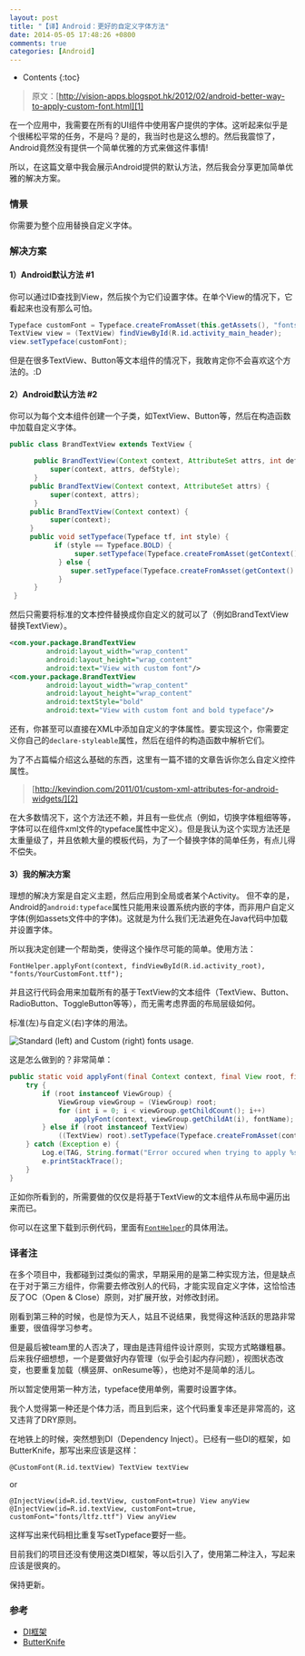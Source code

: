 ```yaml
---
layout: post
title: "【译】Android：更好的自定义字体方法"
date: 2014-05-05 17:48:26 +0800
comments: true
categories: [Android]
---
```


* Contents
{:toc}

> 原文：[http://vision-apps.blogspot.hk/2012/02/android-better-way-to-apply-custom-font.html][1]

在一个应用中，我需要在所有的UI组件中使用客户提供的字体。这听起来似乎是个很稀松平常的任务，不是吗？是的，我当时也是这么想的。然后我震惊了，Android竟然没有提供一个简单优雅的方式来做这件事情!

所以，在这篇文章中我会展示Android提供的默认方法，然后我会分享更加简单优雅的解决方案。

### 情景

你需要为整个应用替换自定义字体。

### 解决方案

#### 1）Android默认方法 #1

你可以通过ID查找到View，然后挨个为它们设置字体。在单个View的情况下，它看起来也没有那么可怕。

```java
Typeface customFont = Typeface.createFromAsset(this.getAssets(), "fonts/YourCustomFont.ttf");
TextView view = (TextView) findViewById(R.id.activity_main_header);
view.setTypeface(customFont);
```

但是在很多TextView、Button等文本组件的情况下，我敢肯定你不会喜欢这个方法的。:D

#### 2）Android默认方法 #2

你可以为每个文本组件创建一个子类，如TextView、Button等，然后在构造函数中加载自定义字体。

```java
public class BrandTextView extends TextView {

      public BrandTextView(Context context, AttributeSet attrs, int defStyle) {
          super(context, attrs, defStyle);
      }
     public BrandTextView(Context context, AttributeSet attrs) {
          super(context, attrs);
      }
     public BrandTextView(Context context) {
          super(context);
     }
     public void setTypeface(Typeface tf, int style) {
           if (style == Typeface.BOLD) {
                super.setTypeface(Typeface.createFromAsset(getContext().getAssets(), "fonts/YourCustomFont_Bold.ttf"));
            } else {
               super.setTypeface(Typeface.createFromAsset(getContext().getAssets(), "fonts/YourCustomFont.ttf"));
            }
      }
 }
```

然后只需要将标准的文本控件替换成你自定义的就可以了（例如BrandTextView替换TextView）。

```xml
<com.your.package.BrandTextView
         android:layout_width="wrap_content"
         android:layout_height="wrap_content"
         android:text="View with custom font"/>
<com.your.package.BrandTextView
         android:layout_width="wrap_content"
         android:layout_height="wrap_content"
         android:textStyle="bold"
         android:text="View with custom font and bold typeface"/>
```

还有，你甚至可以直接在XML中添加自定义的字体属性。要实现这个，你需要定义你自己的```declare-styleable```属性，然后在组件的构造函数中解析它们。

为了不占篇幅介绍这么基础的东西，这里有一篇不错的文章告诉你怎么自定义控件属性。

> [http://kevindion.com/2011/01/custom-xml-attributes-for-android-widgets/][2]

在大多数情况下，这个方法还不赖，并且有一些优点（例如，切换字体粗细等等，字体可以在组件xml文件的typeface属性中定义）。但是我认为这个实现方法还是太重量级了，并且依赖大量的模板代码，为了一个替换字体的简单任务，有点儿得不偿失。

#### 3）我的解决方案

理想的解决方案是自定义主题，然后应用到全局或者某个Activity。
但不幸的是，Android的```android:typeface```属性只能用来设置系统内嵌的字体，而非用户自定义字体(例如assets文件中的字体)。这就是为什么我们无法避免在Java代码中加载并设置字体。

所以我决定创建一个帮助类，使得这个操作尽可能的简单。使用方法：

```
FontHelper.applyFont(context, findViewById(R.id.activity_root), "fonts/YourCustomFont.ttf");
```

并且这行代码会用来加载所有的基于TextView的文本组件（TextView、Button、RadioButton、ToggleButton等等），而无需考虑界面的布局层级如何。

标准(左)与自定义(右)字体的用法。

![Standard (left) and Custom (right) fonts usage.][3]

这是怎么做到的？非常简单：

```java
public static void applyFont(final Context context, final View root, final String fontName) {
    try {
        if (root instanceof ViewGroup) {
            ViewGroup viewGroup = (ViewGroup) root;
            for (int i = 0; i < viewGroup.getChildCount(); i++)
                applyFont(context, viewGroup.getChildAt(i), fontName);
        } else if (root instanceof TextView)
            ((TextView) root).setTypeface(Typeface.createFromAsset(context.getAssets(), fontName));
    } catch (Exception e) {
        Log.e(TAG, String.format("Error occured when trying to apply %s font for %s view", fontName, root));
        e.printStackTrace();
    }
}
```

正如你所看到的，所需要做的仅仅是将基于TextView的文本组件从布局中遍历出来而已。

你可以在这里下载到示例代码，里面有[```FontHelper```][4]的具体用法。

### 译者注

在多个项目中，我都碰到过类似的需求，早期采用的是第二种实现方法，但是缺点在于对于第三方组件，你需要去修改别人的代码，才能实现自定义字体，这恰恰违反了OC（Open & Close）原则，对扩展开放，对修改封闭。

刚看到第三种的时候，也是惊为天人，姑且不说结果，我觉得这种活跃的思路非常重要，很值得学习参考。

但是最后被team里的人否决了，理由是违背组件设计原则，实现方式略嫌粗暴。后来我仔细想想，一个是要做好内存管理（似乎会引起内存问题），视图状态改变，也要重复加载（横竖屏、onResume等），也绝对不是简单的活儿。

所以暂定使用第一种方法，typeface使用单例，需要时设置字体。

我个人觉得第一种还是个体力活，而且到后来，这个代码重复率还是非常高的，这又违背了DRY原则。

在地铁上的时候，突然想到DI（Dependency Inject）。已经有一些DI的框架，如ButterKnife，那写出来应该是这样：

```
@CustomFont(R.id.textView) TextView textView
```
or

```
@InjectView(id=R.id.textView, customFont=true) View anyView
@InjectView(id=R.id.textView, customFont=true, customFont="fonts/ltfz.ttf") View anyView
```
这样写出来代码相比重复写setTypeface要好一些。

目前我们的项目还没有使用这类DI框架，等以后引入了，使用第二种注入，写起来应该是很爽的。

保持更新。
 
### 参考

- [DI框架][5]
- [ButterKnife][6]

[1]: http://vision-apps.blogspot.hk/2012/02/android-better-way-to-apply-custom-font.html
[2]: http://kevindion.com/2011/01/custom-xml-attributes-for-android-widgets/
[3]: http://1.bp.blogspot.com/-AYEjPw_05f4/T0uZyHZXwaI/AAAAAAAAAHk/PFjf0jEmvrs/s640/before+and+after.png
[4]: http://db.tt/i9S80Mgr
[5]: http://www.javacodegeeks.com/2014/02/dependency-injection-options-for-java.html
[6]: http://stormzhang.github.io/openandroid/android/2014/01/12/android-butterknife/